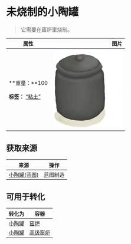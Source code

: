 # 未烧制的小陶罐  
> 它需要在窑炉里烧制。  
  
  属性  |   图片   
 ----  |  ----:   
 **重量：**100<br><br>**标签：**	[“粘土”](tag_Clay.md)  |  ![](Sprite/ClayJar.png)   
  
## 获取来源  
来源  |  操作  
----  |  ----  
[小陶罐(蓝图)](Bp_ClayJar.md)  |  蓝图制造  
## 可用于转化  
转化为  |  容器  
----  |  ----  
[小陶罐](ClayJar.md)  |  [窑炉](Kiln.md)  
[小陶罐](ClayJar.md)  |  [高级窑炉](KilnAdvanced.md)  

